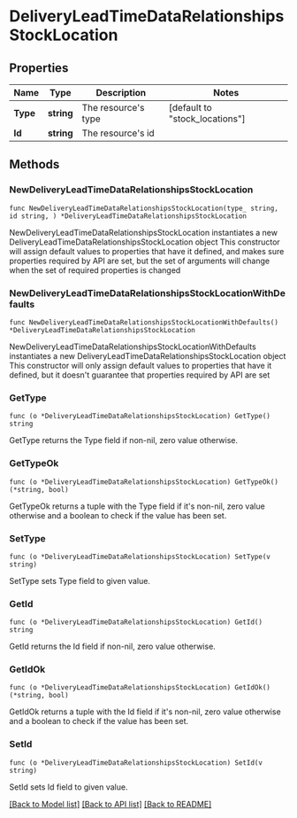 # DeliveryLeadTimeDataRelationshipsStockLocation

## Properties

Name | Type | Description | Notes
------------ | ------------- | ------------- | -------------
**Type** | **string** | The resource&#39;s type | [default to "stock_locations"]
**Id** | **string** | The resource&#39;s id | 

## Methods

### NewDeliveryLeadTimeDataRelationshipsStockLocation

`func NewDeliveryLeadTimeDataRelationshipsStockLocation(type_ string, id string, ) *DeliveryLeadTimeDataRelationshipsStockLocation`

NewDeliveryLeadTimeDataRelationshipsStockLocation instantiates a new DeliveryLeadTimeDataRelationshipsStockLocation object
This constructor will assign default values to properties that have it defined,
and makes sure properties required by API are set, but the set of arguments
will change when the set of required properties is changed

### NewDeliveryLeadTimeDataRelationshipsStockLocationWithDefaults

`func NewDeliveryLeadTimeDataRelationshipsStockLocationWithDefaults() *DeliveryLeadTimeDataRelationshipsStockLocation`

NewDeliveryLeadTimeDataRelationshipsStockLocationWithDefaults instantiates a new DeliveryLeadTimeDataRelationshipsStockLocation object
This constructor will only assign default values to properties that have it defined,
but it doesn't guarantee that properties required by API are set

### GetType

`func (o *DeliveryLeadTimeDataRelationshipsStockLocation) GetType() string`

GetType returns the Type field if non-nil, zero value otherwise.

### GetTypeOk

`func (o *DeliveryLeadTimeDataRelationshipsStockLocation) GetTypeOk() (*string, bool)`

GetTypeOk returns a tuple with the Type field if it's non-nil, zero value otherwise
and a boolean to check if the value has been set.

### SetType

`func (o *DeliveryLeadTimeDataRelationshipsStockLocation) SetType(v string)`

SetType sets Type field to given value.


### GetId

`func (o *DeliveryLeadTimeDataRelationshipsStockLocation) GetId() string`

GetId returns the Id field if non-nil, zero value otherwise.

### GetIdOk

`func (o *DeliveryLeadTimeDataRelationshipsStockLocation) GetIdOk() (*string, bool)`

GetIdOk returns a tuple with the Id field if it's non-nil, zero value otherwise
and a boolean to check if the value has been set.

### SetId

`func (o *DeliveryLeadTimeDataRelationshipsStockLocation) SetId(v string)`

SetId sets Id field to given value.



[[Back to Model list]](../README.md#documentation-for-models) [[Back to API list]](../README.md#documentation-for-api-endpoints) [[Back to README]](../README.md)



